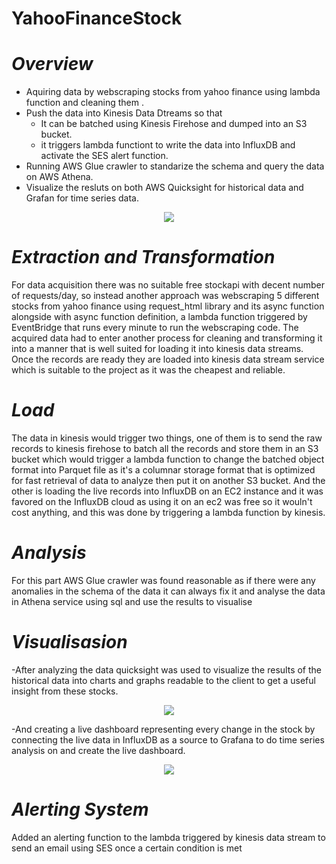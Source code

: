 # YahooFinanceStock

# *Overview*

- Aquiring data by webscraping stocks from yahoo finance using lambda function and cleaning them .
- Push the data into Kinesis Data Dtreams so that
	- It can be batched using Kinesis Firehose and dumped into an S3 bucket.
	- it triggers lambda functiont to write the data into InfluxDB and activate the SES alert function.
- Running AWS Glue crawler to standarize the schema and query the data on AWS Athena.
- Visualize the resluts on both AWS Quicksight for historical data and Grafan for time series data.

<p align="center">
    <img src="https://github.com/BelalWahba/YahooFinanceStockIngesion/blob/main/Sources/fsdfsdfsdfsd.png">
</p>

# *Extraction and Transformation*

For data acquisition there was no suitable free stockapi with decent number of requests/day, so
instead another approach was webscraping 5 different stocks from yahoo finance using request_html
library and its async function alongside with async function definition, a lambda function triggered by
EventBridge that runs every minute to run the webscraping code.
The acquired data had to enter another process for cleaning and transforming it into a manner that
is well suited for loading it into kinesis data streams.
Once the records are ready they are loaded into kinesis data stream service which is suitable to the project as it was
the cheapest and reliable.


# *Load*

The data in kinesis would trigger two things, one of them is to send the raw records to kinesis firehose to
batch all the records and store them in an S3 bucket which would trigger a lambda function to change the batched object
format into Parquet file as it's a columnar storage format that is optimized for fast retrieval of data to analyze then put
it on another S3 bucket. And the other is loading the live records into InfluxDB on an EC2 instance
and it was favored on the InfluxDB cloud as using it on an ec2 was free so it wouln't cost anything, and this was done by
triggering a lambda function by kinesis.


# *Analysis*

For this part AWS Glue crawler was found reasonable as if there were any anomalies in the schema of the data
it can always fix it and analyse the data in Athena service using sql and use the results to visualise


# *Visualisasion*

-After analyzing the data quicksight was used to visualize the results of the historical data into charts and graphs readable to the client
to get a useful insight from these stocks.

<p align="center">
    <img src="https://github.com/BelalWahba/YahooFinanceStockIngesion/blob/main/Sources/QuickSight.gif">
</p>

-And creating a live dashboard representing every change in the stock by connecting the live data in InfluxDB as a source to Grafana
to do time series analysis on and create the live dashboard.

<p align="center">
    <img src="https://github.com/BelalWahba/YahooFinanceStockIngesion/blob/main/Sources/Grafana.gif">
</p>

# *Alerting System*

Added an alerting function to the lambda triggered by kinesis data stream to send an email using SES once a certain condition is met
